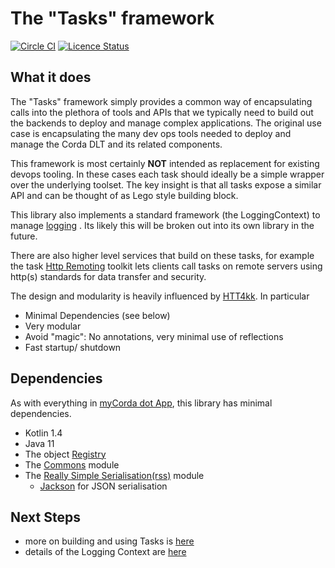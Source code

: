 # The "Tasks" framework

[![Circle CI](https://circleci.com/gh/mycordaapp/tasks.svg?style=shield)](https://circleci.com/gh/mycordaapp/tasks)
[![Licence Status](https://img.shields.io/github/license/mycordaapp/tasks)](https://github.com/mycordaapp/tasks/blob/master/licence.txt)

## What it does

The "Tasks" framework simply provides a common way of encapsulating calls into the plethora of tools and APIs that we
typically need to build out the backends to deploy and manage complex applications. The original use case is
encapsulating the many dev ops tools needed to deploy and manage the Corda DLT and its related components.

This framework is most certainly **NOT** intended as replacement for existing devops tooling. In these cases each task
should ideally be a simple wrapper over the underlying toolset. The key insight is that all tasks expose a similar API
and can be thought of as Lego style building block.

This library also implements a standard framework (the LoggingContext) to manage [logging](docs/logging.md)
. Its likely this will be broken out into its own library in the future.

There are also higher level services that build on these tasks, for example the
task [Http Remoting](https://github.com/mycordaapp/tasks-http#readme)
toolkit lets clients call tasks on remote servers using http(s) standards for data transfer and security.

The design and modularity is heavily influenced by [HTT4kk](https://www.http4k.org/guide/concepts/rationale/). In
particular

* Minimal Dependencies (see below)
* Very modular
* Avoid "magic": No annotations, very minimal use of reflections
* Fast startup/ shutdown

## Dependencies

As with everything in [myCorda dot App](https://mycorda.app), this library has minimal dependencies.

* Kotlin 1.4
* Java 11
* The object [Registry](https://github.com/mycordaapp/registry#readme)
* The [Commons](https://github.com/mycordaapp/commons#readme) module
* The [Really Simple Serialisation(rss)](https://github.com/mycordaapp/really-simple-serialisation#readme) module
    - [Jackson](https://github.com/FasterXML/jackson) for JSON serialisation

## Next Steps

* more on building and using Tasks is [here](./docs/tasks.md)
* details of the Logging Context are [here](./docs/logging.md)

